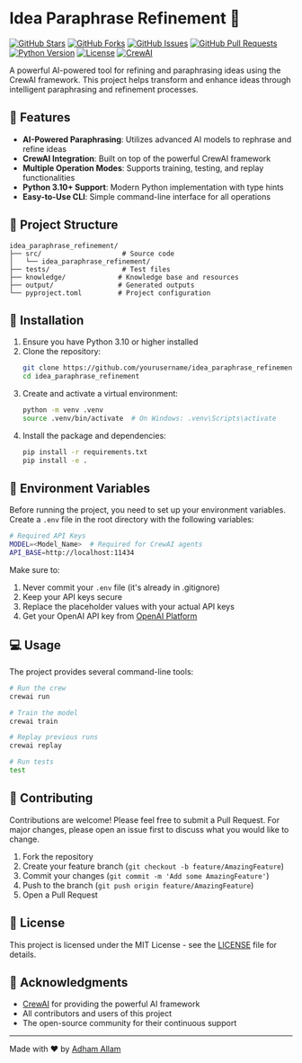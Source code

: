 # Idea Paraphrase Refinement 🤖
[![GitHub Stars](https://img.shields.io/github/stars/Ad7amstein/idea_paraphrase_refinement?style=social)](https://github.com/Ad7amstein/idea_paraphrase_refinement/stargazers)
[![GitHub Forks](https://img.shields.io/github/forks/Ad7amstein/idea_paraphrase_refinement?style=social)](https://github.com/Ad7amstein/idea_paraphrase_refinement/network/members)
[![GitHub Issues](https://img.shields.io/github/issues/Ad7amstein/idea_paraphrase_refinement)](https://github.com/Ad7amstein/idea_paraphrase_refinement/issues)
[![GitHub Pull Requests](https://img.shields.io/github/issues-pr/Ad7amstein/idea_paraphrase_refinement)](https://github.com/Ad7amstein/idea_paraphrase_refinement/pulls)
[![Python Version](https://img.shields.io/badge/python-3.10%2B-blue.svg)](https://www.python.org/downloads/)
[![License](https://img.shields.io/badge/license-MIT-green.svg)](LICENSE)
[![CrewAI](https://img.shields.io/badge/CrewAI-0.118.0-orange.svg)](https://github.com/joaomdmoura/crewAI)

A powerful AI-powered tool for refining and paraphrasing ideas using the CrewAI framework. This project helps transform and enhance ideas through intelligent paraphrasing and refinement processes.

## 🌟 Features

- **AI-Powered Paraphrasing**: Utilizes advanced AI models to rephrase and refine ideas
- **CrewAI Integration**: Built on top of the powerful CrewAI framework
- **Multiple Operation Modes**: Supports training, testing, and replay functionalities
- **Python 3.10+ Support**: Modern Python implementation with type hints
- **Easy-to-Use CLI**: Simple command-line interface for all operations

## 📁 Project Structure

```
idea_paraphrase_refinement/
├── src/                    # Source code
│   └── idea_paraphrase_refinement/
├── tests/                  # Test files
├── knowledge/             # Knowledge base and resources
├── output/                # Generated outputs
└── pyproject.toml         # Project configuration
```

## 🚀 Installation

1. Ensure you have Python 3.10 or higher installed
2. Clone the repository:
   ```bash
   git clone https://github.com/yourusername/idea_paraphrase_refinement.git
   cd idea_paraphrase_refinement
   ```
3. Create and activate a virtual environment:
   ```bash
   python -m venv .venv
   source .venv/bin/activate  # On Windows: .venv\Scripts\activate
   ```
4. Install the package and dependencies:
   ```bash
   pip install -r requirements.txt
   pip install -e .
   ```

## 🔑 Environment Variables

Before running the project, you need to set up your environment variables. Create a `.env` file in the root directory with the following variables:

```bash
# Required API Keys
MODEL=<Model_Name>  # Required for CrewAI agents
API_BASE=http://localhost:11434
```

Make sure to:
1. Never commit your `.env` file (it's already in .gitignore)
2. Keep your API keys secure
3. Replace the placeholder values with your actual API keys
4. Get your OpenAI API key from [OpenAI Platform](https://platform.openai.com/api-keys)

## 💻 Usage

The project provides several command-line tools:

```bash
# Run the crew
crewai run

# Train the model
crewai train

# Replay previous runs
crewai replay

# Run tests
test
```

## 🤝 Contributing

Contributions are welcome! Please feel free to submit a Pull Request. For major changes, please open an issue first to discuss what you would like to change.

1. Fork the repository
2. Create your feature branch (`git checkout -b feature/AmazingFeature`)
3. Commit your changes (`git commit -m 'Add some AmazingFeature'`)
4. Push to the branch (`git push origin feature/AmazingFeature`)
5. Open a Pull Request

## 📝 License

This project is licensed under the MIT License - see the [LICENSE](LICENSE) file for details.

## 🙏 Acknowledgments

- [CrewAI](https://github.com/joaomdmoura/crewAI) for providing the powerful AI framework
- All contributors and users of this project
- The open-source community for their continuous support

---

Made with ❤️ by [Adham Allam](mailto:adham32003200@gmail.com)

